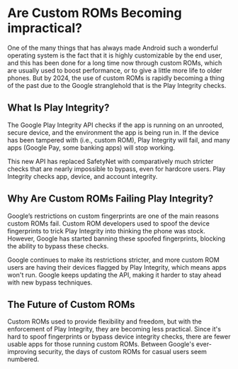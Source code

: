 # Are Custom ROMs Becoming impractical? 

One of the many things that has always made Android such a wonderful operating system is the fact that it is highly customizable by the end user, and this has been done for a long time now through custom ROMs, which are usually used to boost performance, or to give a little more life to older phones. But by 2024, the use of custom ROMs is rapidly becoming a thing of the past due to the Google stranglehold that is the Play Integrity checks.

## What Is Play Integrity?

The Google Play Integrity API checks if the app is running on an unrooted, secure device, and the environment the app is being run in. If the device has been tampered with (i.e., custom ROM), Play Integrity will fail, and many apps (Google Pay, some banking apps) will stop working.

This new API has replaced SafetyNet with comparatively much stricter checks that are nearly impossible to bypass, even for hardcore users. Play Integrity checks app, device, and account integrity.

## Why Are Custom ROMs Failing Play Integrity?

Google’s restrictions on custom fingerprints are one of the main reasons custom ROMs fail. Custom ROM developers used to spoof the device fingerprints to trick Play Integrity into thinking the phone was stock. However, Google has started banning these spoofed fingerprints, blocking the ability to bypass these checks.

Google continues to make its restrictions stricter, and more custom ROM users are having their devices flagged by Play Integrity, which means apps won't run. Google keeps updating the API, making it harder to stay ahead with new bypass techniques.

## The Future of Custom ROMs

Custom ROMs used to provide flexibility and freedom, but with the enforcement of Play Integrity, they are becoming less practical. Since it's hard to spoof fingerprints or bypass device integrity checks, there are fewer usable apps for those running custom ROMs. Between Google's ever-improving security, the days of custom ROMs for casual users seem numbered.
